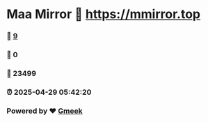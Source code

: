 # Maa Mirror :link: https://mmirror.top 
### :page_facing_up: [9](https://mmirror.top/tag.html) 
### :speech_balloon: 0 
### :hibiscus: 23499 
### :alarm_clock: 2025-04-29 05:42:20 
### Powered by :heart: [Gmeek](https://github.com/Meekdai/Gmeek)

